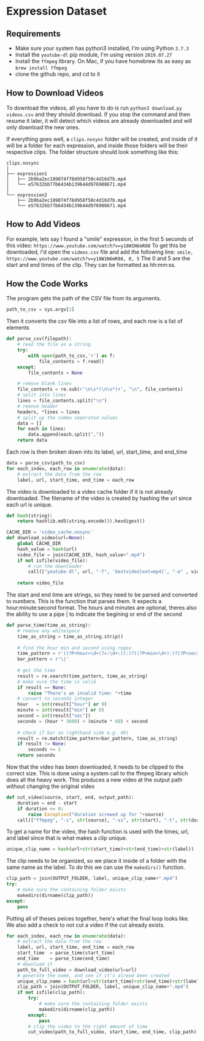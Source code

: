 # Expression Dataset

## Requirements
- Make sure your system has python3 installed, I'm using Python `3.7.3`
- Install the `youtube-dl` pip module, I'm using version `2019.07.27`
- Install the `ffmpeg` library. On Mac, if you have homebrew its as easy as `brew install ffmpeg`
- clone the github repo, and cd to it

## How to Download Videos
To download the videos, all you have to do is run `python3 download.py videos.csv` and they should download.
If you stop the command and then resume it later, it will detect which videos are already downloaded and will only download the new ones.

If everything goes well, a `clips.nosync` folder will be created, and inside of it will be a folder for each expression, and inside those folders will be their respective clips.
The folder structure should look something like this:
```
clips.nosync
│
├── expression1
│   ├── 2b9ba2ec189074f78d958f50c4d16d7b.mp4
│   └── e57632bb77b6434b139644d976988671.mp4
│
└── expression2
    ├── 2b9ba2ec189074f78d958f50c4d16d7b.mp4
    └── e57632bb77b6434b139644d976988671.mp4
```

## How to Add Videos
For example, lets say I found a "smile" expression, in the first 5 seconds of this video:
`https://www.youtube.com/watch?v=y18W1N6mR88`
To get this be downloaded, I'd open the `videos.csv` file and add the following line:
`smile, https://www.youtube.com/watch?v=y18W1N6mR88, 0, 5`
The 0 and 5 are the start and end times of the clip. They can be formatted as hh:mm:ss.

## How the Code Works
The program gets the path of the CSV file from its arguments.
```python
path_to_csv = sys.argv[1]
```
Then it converts the csv file into a list of rows, and each row is a list of elements
```python
def parse_csv(filepath):
    # read the file as a string
    try:
        with open(path_to_csv,'r') as f:
            file_contents = f.read()
    except:
        file_contents = None

    # remove blank lines
    file_contents = re.sub(r'\n\s*(\n\s*)+', "\n", file_contents)
    # split into lines
    lines = file_contents.split("\n")
    # remove header
    headers, *lines = lines
    # split up the comma seperated values
    data = []
    for each in lines:
        data.append(each.split(","))
    return data

```
Each row is then broken down into its label, url, start_time, and end_time
```python
data = parse_csv(path_to_csv)
for each_index, each_row in enumerate(data):
    # extract the data from the row
    label, url, start_time, end_time = each_row
```
The video is downloaded to a video cache folder if it is not already downloaded.
The filename of the video is created by hashing the url since each url is unique.
```python
def hash(string):
    return hashlib.md5(string.encode()).hexdigest()

CACHE_DIR = 'video_cache.nosync'
def download_video(url=None):
    global CACHE_DIR
    hash_value = hash(url)
    video_file = join(CACHE_DIR, hash_value+".mp4")
    if not isfile(video_file):
        # run the downloader
        call(["youtube-dl", url, "-f", 'bestvideo[ext=mp4]', "-o" , video_file])
    
    return video_file
```
The start and end time are strings, so they need to be parsed and converted to numbers.
This is the function that parses them. It expects a hour:minute:second format.
The hours and minutes are optional, theres also the ability to use a pipe | to indicate the begining or end of the second
```python
def parse_time(time_as_string):
    # remove any whitespace
    time_as_string = time_as_string.strip()
    
    # find the hour min and second using regex
    time_pattern = r'((?P<hour>\d+(?=:\d+:)):)?((?P<min>\d+):)?(?P<sec>\d+)'
    bar_pattern = r'\|'
    
    # get the time
    result = re.search(time_pattern, time_as_string)
    # make sure the time is valid
    if result == None:
        raise "There's an invalid time: "+time
    # convert to seconds integer
    hour   = int(result["hour"] or 0) 
    minute = int(result["min"] or 0)
    second = int(result["sec"])
    seconds = (hour * 3600) + (minute * 60) + second
    
    # check if bar on righthand side e.g. 40|
    result = re.match(time_pattern+bar_pattern, time_as_string)
    if result != None:
        seconds += 1
    return seconds
```
Now that the video has been downloaded, it needs to be clipped to the correct size.
This is done using a system call to the ffmpeg library which does all the heavy work.
This produces a new video at the output path without changing the original video
```python
def cut_video(source, start, end, output_path):
    duration = end - start
    if duration <= 0:
        raise Exception("duration screwed up for "+source)
    call(["ffmpeg", "-i", str(source), "-ss", str(start), "-t", str(duration), "-async", "1", str(output_path), "-hide_banner", "-loglevel", "panic"])
```
To get a name for the video, the hash function is used with the times, url, and label since that is what makes a clip unique.
```python
unique_clip_name = hash(url+str(start_time)+str(end_time)+str(label))
```
The clip needs to be organized, so we place it inside of a folder with the same name as the label.
To do this we can use the `makedirs()` function.
```python
clip_path = join(OUTPUT_FOLDER, label, unique_clip_name+".mp4")
try:
    # make sure the containing folder exists
    makedirs(dirname(clip_path))
except:
    pass
```
Putting all of theses peices together, here's what the final loop looks like.
We also add a check to not cut a video if the cut already exists.
```python
for each_index, each_row in enumerate(data):
    # extract the data from the row
    label, url, start_time, end_time = each_row
    start_time  = parse_time(start_time)
    end_time    = parse_time(end_time)
    # download it
    path_to_full_video = download_video(url=url)
    # generate the name, and see if it's alread been created
    unique_clip_name = hash(url+str(start_time)+str(end_time)+str(label))
    clip_path = join(OUTPUT_FOLDER, label, unique_clip_name+".mp4")
    if not isfile(clip_path):
        try:
            # make sure the containing folder exists
            makedirs(dirname(clip_path))
        except:
            pass
        # clip the video to the right amount of time
        cut_video(path_to_full_video, start_time, end_time, clip_path)
```